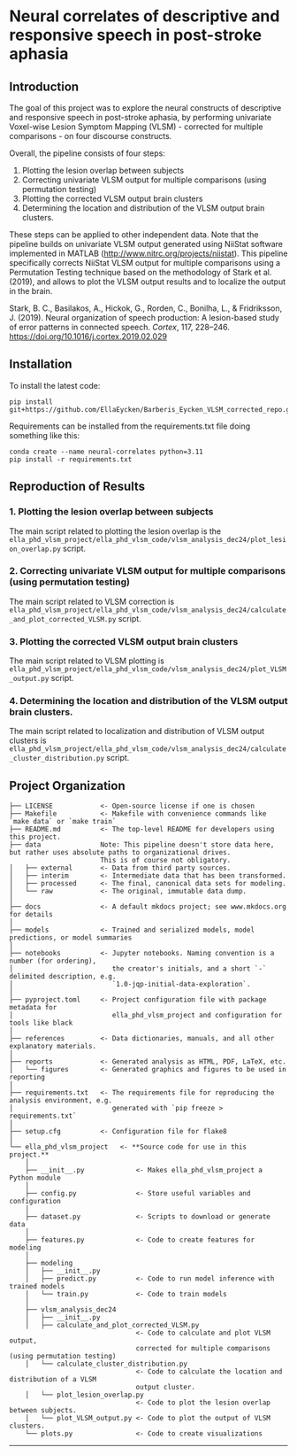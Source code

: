 
Neural correlates of descriptive and responsive speech in post-stroke aphasia
=============================================================================

## Introduction

The goal of this project was to explore the neural constructs of descriptive and responsive speech 
in post-stroke aphasia, by performing univariate Voxel-wise Lesion Symptom Mapping (VLSM) - corrected
for multiple comparisons - on four discourse constructs. 

Overall, the pipeline consists of four steps:
1.  Plotting the lesion overlap between subjects
2.  Correcting univariate VLSM output for multiple comparisons (using permutation testing)
3.  Plotting the corrected VLSM output brain clusters
4.  Determining the location and distribution of the VLSM output brain clusters.

These steps can be applied to other independent data. Note that the pipeline builds on univariate VLSM output 
generated using NiiStat software implemented in MATLAB (http://www.nitrc.org/projects/niistat). 
This pipeline specifically corrects NiiStat VLSM output for multiple comparisons 
using a Permutation Testing technique based on the methodology of Stark et al. (2019), and allows
to plot the VLSM output results and to localize the output in the brain.

Stark, B. C., Basilakos, A., Hickok, G., Rorden, C., Bonilha, L., & Fridriksson, J. (2019). Neural organization of speech production: A lesion-based study of error patterns in connected speech. _Cortex_, 117, 228–246. https://doi.org/10.1016/j.cortex.2019.02.029


## Installation

To install the latest code:
```
pip install git+https://github.com/EllaEycken/Barberis_Eycken_VLSM_corrected_repo.git
```
Requirements can be installed from the requirements.txt file doing something like this:
```
conda create --name neural-correlates python=3.11
pip install -r requirements.txt
```

## Reproduction of Results
### 1.  Plotting the lesion overlap between subjects
The main script related to plotting the lesion overlap is the ```ella_phd_vlsm_project/ella_phd_vlsm_code/vlsm_analysis_dec24/plot_lesion_overlap.py``` script.
### 2.  Correcting univariate VLSM output for multiple comparisons (using permutation testing)
The main script related to VLSM correction is  ```ella_phd_vlsm_project/ella_phd_vlsm_code/vlsm_analysis_dec24/calculate_and_plot_corrected_VLSM.py``` script.
### 3.  Plotting the corrected VLSM output brain clusters
The main script related to VLSM plotting is  ```ella_phd_vlsm_project/ella_phd_vlsm_code/vlsm_analysis_dec24/plot_VLSM_output.py``` script.
### 4.  Determining the location and distribution of the VLSM output brain clusters.
The main script related to localization and distribution of VLSM output clusters is  ```ella_phd_vlsm_project/ella_phd_vlsm_code/vlsm_analysis_dec24/calculate_cluster_distribution.py``` script.




## Project Organization

```
├── LICENSE            <- Open-source license if one is chosen
├── Makefile           <- Makefile with convenience commands like `make data` or `make train`
├── README.md          <- The top-level README for developers using this project.
├── data               Note: This pipeline doesn't store data here, but rather uses absolute paths to organizational drives.
                       This is of course not obligatory.
│   ├── external       <- Data from third party sources. 
│   ├── interim        <- Intermediate data that has been transformed.
│   ├── processed      <- The final, canonical data sets for modeling.
│   └── raw            <- The original, immutable data dump.
│
├── docs               <- A default mkdocs project; see www.mkdocs.org for details
│
├── models             <- Trained and serialized models, model predictions, or model summaries
│
├── notebooks          <- Jupyter notebooks. Naming convention is a number (for ordering),
│                         the creator's initials, and a short `-` delimited description, e.g.
│                         `1.0-jqp-initial-data-exploration`.
│
├── pyproject.toml     <- Project configuration file with package metadata for 
│                         ella_phd_vlsm_project and configuration for tools like black
│
├── references         <- Data dictionaries, manuals, and all other explanatory materials.
│
├── reports            <- Generated analysis as HTML, PDF, LaTeX, etc.
│   └── figures        <- Generated graphics and figures to be used in reporting
│
├── requirements.txt   <- The requirements file for reproducing the analysis environment, e.g.
│                         generated with `pip freeze > requirements.txt`
│
├── setup.cfg          <- Configuration file for flake8
│
└── ella_phd_vlsm_project   <- **Source code for use in this project.**
    │
    ├── __init__.py             <- Makes ella_phd_vlsm_project a Python module
    │
    ├── config.py               <- Store useful variables and configuration
    │
    ├── dataset.py              <- Scripts to download or generate data
    │
    ├── features.py             <- Code to create features for modeling
    │
    ├── modeling                
    │   ├── __init__.py 
    │   ├── predict.py          <- Code to run model inference with trained models          
    │   └── train.py            <- Code to train models
    │
    ├── vlsm_analysis_dec24                
    │   ├── __init__.py 
    │   ├── calculate_and_plot_corrected_VLSM.py 
                                <- Code to calculate and plot VLSM output,
                                corrected for multiple comparisons (using permutation testing)       
    │   └── calculate_cluster_distribution.py
                                <- Code to calculate the location and distribution of a VLSM
                                output cluster.
    │   └── plot_lesion_overlap.py
                                <- Code to plot the lesion overlap between subjects.
    │   └── plot_VLSM_output.py <- Code to plot the output of VLSM clusters.
    └── plots.py                <- Code to create visualizations
```

--------

